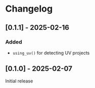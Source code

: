 # Changelog

## [0.1.1] - 2025-02-16

### Added

- `using_uv()` for detecting UV projects


## [0.1.0] - 2025-02-07

Initial release


